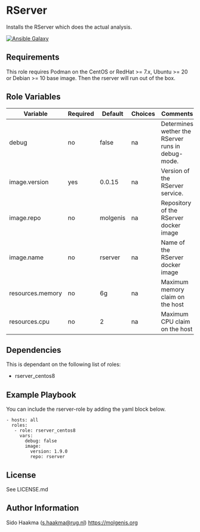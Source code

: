 RServer
=========
Installs the RServer which does the actual analysis. 

[![Ansible Galaxy](https://img.shields.io/badge/ansible-galaxy-rserver-blue.svg)](https://galaxy.ansible.com/molgenis/armadillo1/)

Requirements
------------
This role requires Podman on the CentOS or RedHat >= 7.x, Ubuntu >= 20 or Debian >= 10 base image. Then the rserver will run out of the box.

Role Variables
--------------
| Variable                | Required | Default  | Choices  | Comments                                          |
|-------------------------|----------|----------|----------|---------------------------------------------------|
| debug                   | no       | false    | na       | Determines wether the RServer runs in debug-mode. |
| image.version           | yes      | 0.0.15   | na       | Version of the RServer service.                   |
| image.repo              | no       | molgenis | na       | Repository of the RServer docker image            |
| image.name              | no       | rserver  | na       | Name of the RServer docker image                  |
| resources.memory        | no       | 6g       | na       | Maximum memory claim on the host                  |
| resources.cpu           | no       | 2        | na       | Maximum CPU claim on the host                     |

Dependencies
------------
This is dependant on the following list of roles:
- rserver_centos8

Example Playbook
----------------
You can include the rserver-role by adding the yaml block below.

    - hosts: all
      roles:
       - role: rserver_centos8
         vars:
           debug: false
           image:
             version: 1.9.0
             repo: rserver
             
           
License
-------
See LICENSE.md

Author Information
------------------
Sido Haakma (s.haakma@rug.nl)
https://molgenis.org